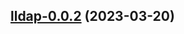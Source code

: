 

## [lldap-0.0.2](https://github.com/truecharts/charts/compare/lldap-0.0.1...lldap-0.0.2) (2023-03-20)

